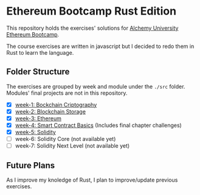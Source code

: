 # Ethereum Bootcamp Rust Edition

This repository holds the exercises' solutions for [Alchemy University Ethereum Bootcamp](https://university.alchemy.com/home).

The course exercises are written in javascript but I decided to redo them in Rust to learn the language.

## Folder Structure

The exercises are grouped by week and module under the `./src` folder. Modules' final projects are not in this repository.

- [x] [week-1: Bockchain Criptography](./src/week_1/)
- [x] [week-2: Blockchain Storage](./src/week_2/)
- [x] [week-3: Ethereum](./src/week_3/)
- [x] [week-4: Smart Contract Basics](./src/week_4/) (Includes final chapter challenges)
- [x] [week-5: Solidity](./src/week_5/)
- [ ] week-6: Solidity Core (not available yet)
- [ ] week-7: Solidity Next Level (not available yet)

## Future Plans

As I improve my knoledge of Rust, I plan to improve/update previous exercises.

